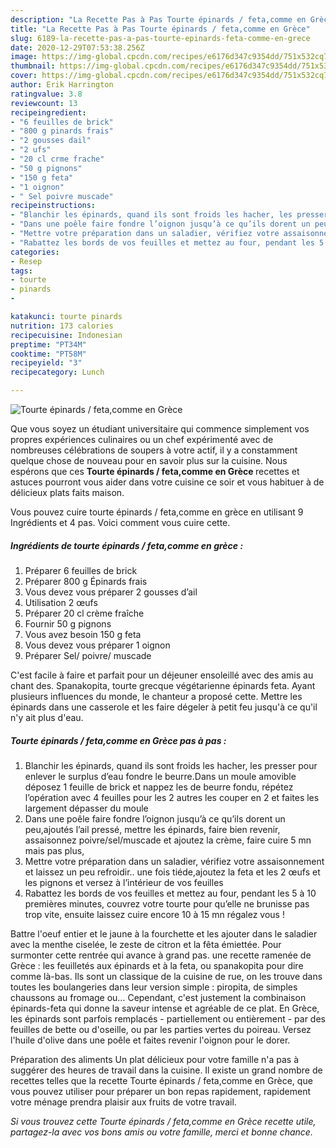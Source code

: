 ```yaml
---
description: "La Recette Pas à Pas Tourte épinards / feta,comme en Grèce"
title: "La Recette Pas à Pas Tourte épinards / feta,comme en Grèce"
slug: 6189-la-recette-pas-a-pas-tourte-epinards-feta-comme-en-grece
date: 2020-12-29T07:53:38.256Z
image: https://img-global.cpcdn.com/recipes/e6176d347c9354dd/751x532cq70/tourte-epinards-fetacomme-en-grece-photo-principale-de-la-recette.jpg
thumbnail: https://img-global.cpcdn.com/recipes/e6176d347c9354dd/751x532cq70/tourte-epinards-fetacomme-en-grece-photo-principale-de-la-recette.jpg
cover: https://img-global.cpcdn.com/recipes/e6176d347c9354dd/751x532cq70/tourte-epinards-fetacomme-en-grece-photo-principale-de-la-recette.jpg
author: Erik Harrington
ratingvalue: 3.8
reviewcount: 13
recipeingredient:
- "6 feuilles de brick"
- "800 g pinards frais"
- "2 gousses dail"
- "2 ufs"
- "20 cl crme frache"
- "50 g pignons"
- "150 g feta"
- "1 oignon"
- " Sel poivre muscade"
recipeinstructions:
- "Blanchir les épinards, quand ils sont froids les hacher, les presser pour enlever le surplus d’eau fondre le beurre.Dans un moule amovible déposez 1 feuille de brick et nappez les de beurre fondu, répétez l’opération avec 4 feuilles pour les 2 autres les couper en 2 et faites les largement dépasser du moule"
- "Dans une poêle faire fondre l’oignon jusqu’à ce qu’ils dorent un peu,ajoutés l’ail pressé, mettre les épinards, faire bien revenir, assaisonnez poivre/sel/muscade et ajoutez la crème, faire cuire 5 mn mais pas plus,"
- "Mettre votre préparation dans un saladier, vérifiez votre assaisonnement et laissez un peu refroidir.. une fois tiéde,ajoutez la feta et les 2 œufs et les pignons et versez à l’intérieur de vos feuilles"
- "Rabattez les bords de vos feuilles et mettez au four, pendant les 5 à 10 premières minutes, couvrez votre tourte pour qu’elle ne brunisse pas trop vite, ensuite laissez cuire encore 10 à 15 mn régalez vous !"
categories:
- Resep
tags:
- tourte
- pinards
- 

katakunci: tourte pinards  
nutrition: 173 calories
recipecuisine: Indonesian
preptime: "PT34M"
cooktime: "PT58M"
recipeyield: "3"
recipecategory: Lunch

---
```



![Tourte épinards / feta,comme en Grèce](https://img-global.cpcdn.com/recipes/e6176d347c9354dd/751x532cq70/tourte-epinards-fetacomme-en-grece-photo-principale-de-la-recette.jpg)

Que vous soyez un étudiant universitaire qui commence simplement vos propres expériences culinaires ou un chef expérimenté avec de nombreuses célébrations de soupers à votre actif, il y a constamment quelque chose de nouveau pour en savoir plus sur la cuisine. Nous espérons que ces <strong> Tourte épinards / feta,comme en Grèce </strong> recettes et astuces pourront vous aider dans votre cuisine ce soir et vous habituer à de délicieux plats faits maison.

<!--inarticleads1-->

Vous pouvez cuire tourte épinards / feta,comme en grèce en utilisant 9 Ingrédients et 4 pas. Voici comment vous cuire cette.

##### Ingrédients de tourte épinards / feta,comme en grèce :

1. Préparer 6 feuilles de brick
1. Préparer 800 g Épinards frais
1. Vous devez vous préparer 2 gousses d’ail
1. Utilisation 2 œufs
1. Préparer 20 cl crème fraîche
1. Fournir 50 g pignons
1. Vous avez besoin 150 g feta
1. Vous devez vous préparer 1 oignon
1. Préparer  Sel/ poivre/ muscade


C&#39;est facile à faire et parfait pour un déjeuner ensoleillé avec des amis au chant des. Spanakopita, tourte grecque végétarienne épinards feta. Ayant plusieurs influences du monde, le chanteur a proposé cette. Mettre les épinards dans une casserole et les faire dégeler à petit feu jusqu&#39;à ce qu&#39;il n&#39;y ait plus d&#39;eau. 

<!--inarticleads2-->

##### Tourte épinards / feta,comme en Grèce pas à pas :

1. Blanchir les épinards, quand ils sont froids les hacher, les presser pour enlever le surplus d’eau fondre le beurre.Dans un moule amovible déposez 1 feuille de brick et nappez les de beurre fondu, répétez l’opération avec 4 feuilles pour les 2 autres les couper en 2 et faites les largement dépasser du moule
1. Dans une poêle faire fondre l’oignon jusqu’à ce qu’ils dorent un peu,ajoutés l’ail pressé, mettre les épinards, faire bien revenir, assaisonnez poivre/sel/muscade et ajoutez la crème, faire cuire 5 mn mais pas plus,
1. Mettre votre préparation dans un saladier, vérifiez votre assaisonnement et laissez un peu refroidir.. une fois tiéde,ajoutez la feta et les 2 œufs et les pignons et versez à l’intérieur de vos feuilles
1. Rabattez les bords de vos feuilles et mettez au four, pendant les 5 à 10 premières minutes, couvrez votre tourte pour qu’elle ne brunisse pas trop vite, ensuite laissez cuire encore 10 à 15 mn régalez vous !


Battre l&#39;oeuf entier et le jaune à la fourchette et les ajouter dans le saladier avec la menthe ciselée, le zeste de citron et la fêta émiettée. Pour surmonter cette rentrée qui avance à grand pas. une recette ramenée de Grèce : les feuilletés aux épinards et à la feta, ou spanakopita pour dire comme là-bas. Ils sont un classique de la cuisine de rue, on les trouve dans toutes les boulangeries dans leur version simple : piropita, de simples chaussons au fromage ou… Cependant, c&#39;est justement la combinaison épinards-feta qui donne la saveur intense et agréable de ce plat. En Grèce, les épinards sont parfois remplacés - partiellement ou entièrement - par des feuilles de bette ou d&#39;oseille, ou par les parties vertes du poireau. Versez l&#39;huile d&#39;olive dans une poêle et faites revenir l&#39;oignon pour le dorer. 

<!--inarticleads1-->

<p>
Préparation des aliments Un plat délicieux pour votre famille n'a pas à suggérer des heures de travail dans la cuisine. Il existe un grand nombre de recettes telles que la recette Tourte épinards / feta,comme en Grèce, que vous pouvez utiliser pour préparer un bon repas rapidement, rapidement votre ménage prendra plaisir aux fruits de votre travail.
</p>

<p>
<i>Si vous trouvez cette Tourte épinards / feta,comme en Grèce recette utile, partagez-la avec vos bons amis ou votre famille, merci et bonne chance.</i>
</p>
